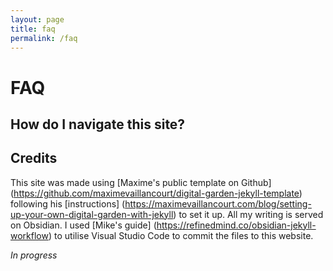 ```yaml
---
layout: page
title: faq
permalink: /faq
---
```


# FAQ

## How do I navigate this site?

## Credits

This site was made using [Maxime's public template on Github] (https://github.com/maximevaillancourt/digital-garden-jekyll-template) following his [instructions] (https://maximevaillancourt.com/blog/setting-up-your-own-digital-garden-with-jekyll) to set it up. All my writing is served on Obsidian. I used [Mike's guide] (https://refinedmind.co/obsidian-jekyll-workflow) to utilise Visual Studio Code to commit the files to this website.

*In progress*


<style>
  .wrapper {
    max-width: 54em;
  }
</style>